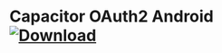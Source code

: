 # Capacitor OAuth2 Android [![Download](https://img.shields.io/bintray/v/moberwasserlechner/maven/capacitor-oauth2.svg)](https://bintray.com/ionic-team/capacitor/capacitor-android/_latestVersion)
 